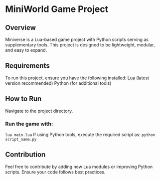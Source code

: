 # MiniWorld Game Project

## Overview
Miniverse is a Lua-based game project with Python scripts serving as supplementary tools. This project is designed to be lightweight, modular, and easy to expand.

## Requirements
To run this project, ensure you have the following installed:
Lua (latest version recommended)
Python (for additional tools)

## How to Run
Navigate to the project directory.

### Run the game with:
```lua main.lua```
If using Python tools, execute the required script as:
```python script_name.py```

## Contribution
Feel free to contribute by adding new Lua modules or improving Python scripts. Ensure your code follows best practices.
